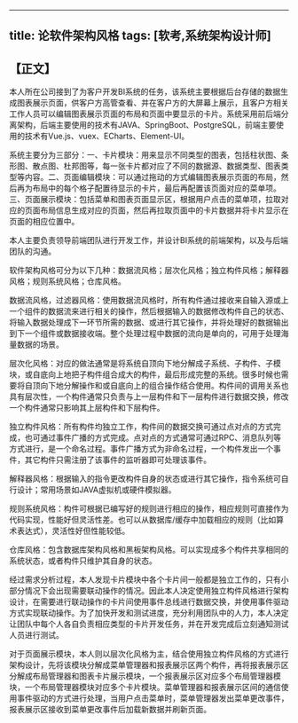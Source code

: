 -----
title: 论软件架构风格
tags: [软考,系统架构设计师]
-----


【正文】
-------

本人所在公司接到了为客户开发BI系统的任务，该系统主要根据后台存储的数据生成图表展示页面，供客户方高管查看、并在客户方的大屏幕上展示，且客户方相关工作人员可以编辑图表展示页面的布局和页面中要显示的卡片。系统采用前后端分离架构，后端主要使用的技术有JAVA、SpringBoot、PostgreSQL，前端主要使用的技术有Vue.js、vuex、ECharts、Element-UI。

系统主要分为三部分：一、卡片模块：用来显示不同类型的图表，包括柱状图、条形图、散点图、杜邦图等，每一张卡片都对应了不同的数据源、数据类型、图表类型等内容。二、页面编辑模块：可以通过拖动的方式编辑图表展示页面的布局，然后再为布局中的每个格子配置待显示的卡片，最后再配置该页面对应的菜单项。三、页面展示模块：包括菜单和图表页面显示区，根据用户点击的菜单项，拉取对应的页面布局信息生成对应的页面，然后再拉取页面中的卡片数据并将卡片显示在页面的相应位置中。

本人主要负责领导前端团队进行开发工作，并设计BI系统的前端架构，以及与后端团队的沟通。

软件架构风格可分为以下几种：数据流风格；层次化风格；独立构件风格；解释器风格；规则系统风格；仓库风格。

数据流风格，过滤器风格：使用数据流风格时，所有构件通过接收来自输入源或上一个组件的数据流来进行相关的操作，然后根据输入的数据修改构件自己的状态、将输入数据处理成下一环节所需的数据、或进行其它操作，并将处理好的数据输出到下一个组件或数据接收端。整个处理过程中数据的流向是单向的，可用于处理海量数据的场景。

层次化风格：对应的做法通常是将系统自顶向下地分解成子系统、子构件、子模块，或自底向上地把子构件组合成大的构件，最后形成完整的系统。很多时候也需要将自顶向下地分解操作和或自底向上的组合操作结合使用。构件间的调用关系也具有层次性，一个构件通常只负责与上一层构件和下一层构件进行数据交换，修改一个构件通常只影响其上层构件和下层构件。

独立构件风格：所有构件均独立工作，构件间的数据交换可通过点对点的方式完成，也可通过事件广播的方式完成。点对点的方式通常可通过RPC、消息队列等方式进行，是一个命名过程。事件广播方式为非命名过程，一个构件发出一个事件，其它构件只需注册了该事件的监听器即可处理该事件。

解释器风格：根据输入的指令更改构件自身的状态或进行其它操作，指令系统可自行设计；常用场景如JAVA虚拟机或硬件模拟器。

规则系统风格：构件可根据已编写好的规则进行相应的操作，相应规则可直接作为代码实现，性能好但灵活性差。也可以从数据库/缓存中加载相应的规则（比如算术表达式），灵活性好但性能较低。

仓库风格：包含数据库架构风格和黑板架构风格。可以实现成多个构件共享相同的系统状态，或者构件只维护其自身的状态。

经过需求分析过程，本人发现卡片模块中各个卡片间一般都是独立工作的，只有小部分情况下会出现需要联动操作的情况。因此本人决定使用独立构件风格进行架构设计，在需要进行联动操作的卡片间使用事件总线进行数据交换，并使用事件驱动方式实现联动操作。为了加快开发和测试进度，充分利用团队中的人力，本人决定让团队中每个人各自负责相应类型的卡片开发任务，并在开发完成后立刻通知测试人员进行测试。

对于页面展示模块，本人则以层次化风格为主，结合使用独立构件风格的方式进行架构设计，先将该模块分解成菜单管理器和报表展示区两个构件，再将报表展示区分解成布局管理器和图表卡片展示模块，一个报表展示区对应多个布局管理器模块，一个布局管理器模块对应多个卡片模块。菜单管理器和报表展示区间的通信使用事件驱动的方式进行处理，当用户点击菜单时，菜单管理器发出菜单更改事件，报表展示区接收到菜单更改事件后加载新数据并刷新页面。
